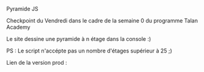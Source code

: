 Pyramide JS

Checkpoint du Vendredi dans le cadre de la semaine 0 du programme Talan Academy

Le site dessine une pyramide à n étage dans la console :)

PS : Le script n'accépte pas un nombre d'étages supérieur à 25 ;)

Lien de la version prod : 

